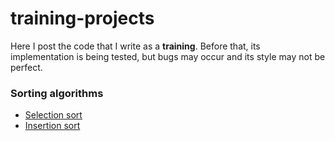 # training-projects

Here I post the code that I write as a **training**. 
Before that, its implementation is being tested, but bugs may occur and its style may not be perfect.

### Sorting algorithms
* [Selection sort](https://github.com/BogdanPal1/training-projects/blob/master/include/SelectionSort.h)
* [Insertion sort](https://github.com/BogdanPal1/training-projects/blob/master/include/InsertionSort.h)
